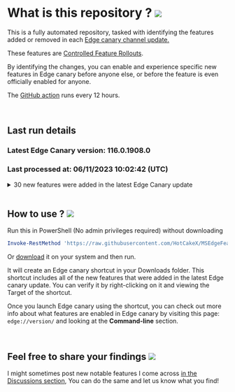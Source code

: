 # What is this repository ? <img src="https://raw.githubusercontent.com/HotCakeX/Harden-Windows-Security/main/images/Gifs/surface.gif">

This is a fully automated repository, tasked with identifying the features added or removed in each [Edge canary channel update.](https://www.microsoftedgeinsider.com/en-us/download/)

These features are [Controlled Feature Rollouts](https://techcommunity.microsoft.com/t5/articles/controlled-feature-roll-outs-in-microsoft-edge/m-p/763678).

By identifying the changes, you can enable and experience specific new features in Edge canary before anyone else, or before the feature is even officially enabled for anyone.

The [GitHub action](https://github.com/HotCakeX/MSEdgeFeatures/blob/main/.github/workflows/Update.yml) runs every 12 hours.

<br>

## Last run details
<!-- Edge-Canary-Version:START -->
### Latest Edge Canary version: 116.0.1908.0

### Last processed at: 06/11/2023 10:02:42 (UTC)

<details>
<summary>30 new features were added in the latest Edge Canary update</summary>

<br>

* MSADegra
 * msAutofillEdgeProfilePopupV2
 * msCryptoWalletHelpCenter
 * msDesktopModeNewBingOptin
 * msDisablePageActionIcon
 * msEdgeAskCopilot
 * msEdgeAutofillSsTrigger
 * msEdgeIndiaGrowthExperience
 * msEdgeNotificationOverrideShowCountsForTesting
 * msEdgeReadingViewMSNArticleWithShadowDOM
 * msEdgeReadingViewWithShadowDOM
 * msEdgeSaveOrUpdatePasswordFlyoutFiltering
 * msEdgeShoppingSetDefaultJourneyStageIfNoAOC
 * msEdgeSyncRecommitOnServerErrors
 * msEnableCWSLongInfoBarV2InHoldoutGroup
 * msEnablePSP
 * msFavoritesV2ObserveEntityExtraction
 * msFloatingTabRoundedCornerRadius
 * msGuidedSwitchToSmartSwitch
 * msHubAppsNotificationsTriggeringObserver
 * msNurturingCampaignControl
 * msOmniboxDisablePageActionIcons
 * msPasswordBreachDetectionV2
 * msShorelineToolbarWinCopilot
 * msStandaloneSidebarFramework
 * MST7A3
 * msWalletFrequentFlyerAutofillV2
 * msWalletHubAadUsers
 * msWalletNotificationCardTokenizationEligibleIntroductionForRewards
 * msWalletNotificationsAADUsers

</details>
<!-- Edge-Canary-Version:END -->
<br>

## How to use ? <img src="https://raw.githubusercontent.com/HotCakeX/Harden-Windows-Security/main/images/Gifs/Nyan%20cat.gif">

Run this in PowerShell (No admin privileges required) without downloading

```powershell
Invoke-RestMethod 'https://raw.githubusercontent.com/HotCakeX/MSEdgeFeatures/main/Shortcut.ps1' | Invoke-Expression
```

Or [download](https://github.com/HotCakeX/MSEdgeFeatures/blob/main/Shortcut.ps1) it on your system and then run.

It will create an Edge canary shortcut in your Downloads folder. This shortcut includes all of the new features that were added in the latest Edge canary update. You can verify it by right-clicking on it and viewing the Target of the shortcut.

Once you launch Edge canary using the shortcut, you can check out more info about what features are enabled in Edge canary by visiting this page: `edge://version/` and looking at the **Command-line** section.

<br>

## Feel free to share your findings <img src="https://raw.githubusercontent.com/HotCakeX/Harden-Windows-Security/main/images/Gifs/hand%20love%20gesture.gif">

I might sometimes post new notable features I come across [in the Discussions section](https://github.com/HotCakeX/MSEdgeFeatures/discussions), You can do the same and let us know what you find!
